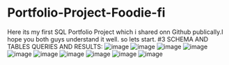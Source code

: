 # Portfolio-Project-Foodie-fi
Here its my first SQL Portfolio Project which i shared onn Github publically.I hope you both guys understand it well. so  lets start. #3
SCHEMA AND TABLES QUERIES AND RESULTS:
![image](https://github.com/saliha-fawad/Portfolio-Project-Foodie-fi/assets/169520745/59a3953a-a41a-4a01-8280-f75015a53a41)
![image](https://github.com/saliha-fawad/Portfolio-Project-Foodie-fi/assets/169520745/959da3ab-4223-4f80-8d73-9aea03bf5429)
![image](https://github.com/saliha-fawad/Portfolio-Project-Foodie-fi/assets/169520745/b9f2da71-32a1-4416-ac84-3b1f79a78a34)
![image](https://github.com/saliha-fawad/Portfolio-Project-Foodie-fi/assets/169520745/aae65734-bb17-4e35-b5f0-a08d7ac1192c)
![image](https://github.com/saliha-fawad/Portfolio-Project-Foodie-fi/assets/169520745/9baaa1d9-17db-4c7f-ab3e-36a988b7684e)
![image](https://github.com/saliha-fawad/Portfolio-Project-Foodie-fi/assets/169520745/c84ef391-0aa3-406b-b752-52b878b8ea2a)
![image](https://github.com/saliha-fawad/Portfolio-Project-Foodie-fi/assets/169520745/9087e4fd-24e6-47fc-8e2f-affc1ef06bff)
![image](https://github.com/saliha-fawad/Portfolio-Project-Foodie-fi/assets/169520745/d6096e69-ca9e-4a94-97ce-681e2a55e831)
![image](https://github.com/saliha-fawad/Portfolio-Project-Foodie-fi/assets/169520745/53311ed3-b1be-4b3e-8468-657786ca920f)
![image](https://github.com/saliha-fawad/Portfolio-Project-Foodie-fi/assets/169520745/ff0521a1-723c-4626-9bc8-42361bc99175)
